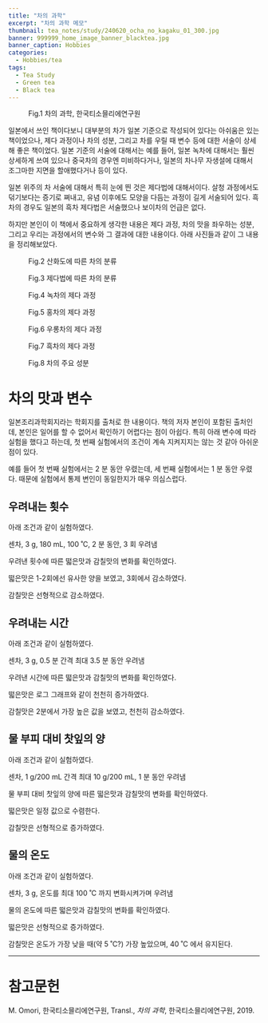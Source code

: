 ```yaml
---
title: "차의 과학"
excerpt: "차의 과학 메모"
thumbnail: tea_notes/study/240620_ocha_no_kagaku_01_300.jpg
banner: 999999_home_image_banner_blacktea.jpg
banner_caption: Hobbies
categories:
  - Hobbies/tea
tags:
  - Tea Study
  - Green tea
  - Black tea
---
```


<figure class="align-center" style="width: 300px">
  <a href="/assets/images/tea_notes/study/240620_ocha_no_kagaku_00.jpg">
  <img src="{{ site.url }}{{ site.baseurl }}/assets/images/tea_notes/study/240620_ocha_no_kagaku_01_300.jpg" alt="">
  </a>
  <figcaption>
  Fig.1 차의 과학, 한국티소믈리에연구원
  </figcaption>
</figure>

일본에서 쓰인 책이다보니 대부분의 차가 일본 기준으로 작성되어 있다는 아쉬움은 있는 책이었으나, 제다 과정이나 차의 성분, 그리고 차를 우릴 때 변수 등에 대한 서술이 상세해 좋은 책이었다. 일본 기준의 서술에 대해서는 예를 들어, 일본 녹차에 대해서는 훨씬 상세하게 쓰여 있으나 중국차의 경우엔 미비하다거나, 일본의 차나무 자생설에 대해서 조그마한 지면을 할애했다거나 등이 있다.

일본 위주의 차 서술에 대해서 특히 눈에 띈 것은 제다법에 대해서이다. 살청 과정에서도 덖기보다는 증기로 쪄내고, 유념 이후에도 모양을 다듬는 과정이 길게 서술되어 있다. 흑차의 경우도 일본의 흑차 제다법은 서술했으나 보이차의 언급은 없다.

하지만 본인이 이 책에서 중요하게 생각한 내용은 제다 과정, 차의 맛을 좌우하는 성분, 그리고 우리는 과정에서의 변수와 그 결과에 대한 내용이다. 아래 사진들과 같이 그 내용을 정리해보았다.

<figure class="align-center" style="width: 300px">
  <a href="/assets/images/tea_notes/study/240718_01.jpg">
  <img src="{{ site.url }}{{ site.baseurl }}/assets/images/tea_notes/study/240718_01.jpg" alt="">
  </a>
  <figcaption>
  Fig.2 산화도에 따른 차의 분류
  </figcaption>
</figure>

<figure class="align-center" style="width: 300px">
  <a href="/assets/images/tea_notes/study/240718_02.jpg">
  <img src="{{ site.url }}{{ site.baseurl }}/assets/images/tea_notes/study/240718_02.jpg" alt="">
  </a>
  <figcaption>
  Fig.3 제다법에 따른 차의 분류
  </figcaption>
</figure>

<figure class="align-center" style="width: 300px">
  <a href="/assets/images/tea_notes/study/240718_03.jpg">
  <img src="{{ site.url }}{{ site.baseurl }}/assets/images/tea_notes/study/240718_03.jpg" alt="">
  </a>
  <figcaption>
  Fig.4 녹차의 제다 과정
  </figcaption>
</figure>

<figure class="align-center" style="width: 300px">
  <a href="/assets/images/tea_notes/study/240718_04.jpg">
  <img src="{{ site.url }}{{ site.baseurl }}/assets/images/tea_notes/study/240718_04.jpg" alt="">
  </a>
  <figcaption>
  Fig.5 홍차의 제다 과정
  </figcaption>
</figure>

<figure class="align-center" style="width: 300px">
  <a href="/assets/images/tea_notes/study/240718_05.jpg">
  <img src="{{ site.url }}{{ site.baseurl }}/assets/images/tea_notes/study/240718_05.jpg" alt="">
  </a>
  <figcaption>
  Fig.6 우롱차의 제다 과정
  </figcaption>
</figure>

<figure class="align-center" style="width: 300px">
  <a href="/assets/images/tea_notes/study/240718_06.jpg">
  <img src="{{ site.url }}{{ site.baseurl }}/assets/images/tea_notes/study/240718_06.jpg" alt="">
  </a>
  <figcaption>
  Fig.7 흑차의 제다 과정
  </figcaption>
</figure>

<figure class="align-center" style="width: 300px">
  <a href="/assets/images/tea_notes/study/240718_07.jpg">
  <img src="{{ site.url }}{{ site.baseurl }}/assets/images/tea_notes/study/240718_07.jpg" alt="">
  </a>
  <figcaption>
  Fig.8 차의 주요 성분
  </figcaption>
</figure>

# 차의 맛과 변수

일본조리과학회지라는 학회지를 출처로 한 내용이다. 책의 저자 본인이 포함된 출처인데, 본인은 일어를 할 수 없어서 확인하기 어렵다는 점이 아쉽다. 특히 아래 변수에 따라 실험을 했다고 하는데, 첫 번째 실험에서의 조건이 계속 지켜지지는 않는 것 같아 아쉬운 점이 있다.

예를 들어 첫 번째 실험에서는 2 분 동안 우렸는데, 세 번째 실험에서는 1 분 동안 우렸다. 때문에 실험에서 통제 변인이 동일한지가 매우 의심스럽다.

## 우려내는 횟수

아래 조건과 같이 실험하였다.

센차, 3 g, 180 mL, 100 ˚C, 2 분 동안, 3 회 우려냄

우려낸 횟수에 따른 떫은맛과 감칠맛의 변화를 확인하였다.

떫은맛은 1-2회에선 유사한 양을 보였고, 3회에서 감소하였다.

감칠맛은 선형적으로 감소하였다.

## 우려내는 시간

아래 조건과 같이 실험하였다.

센차, 3 g, 0.5 분 간격 최대 3.5 분 동안 우려냄

우려낸 시간에 따른 떫은맛과 감칠맛의 변화를 확인하였다.

떫은맛은 로그 그래프와 같이 천천히 증가하였다.

감칠맛은 2분에서 가장 높은 값을 보였고, 천천히 감소하였다.

## 물 부피 대비 찻잎의 양

아래 조건과 같이 실험하였다.

센차, 1 g/200 mL 간격 최대 10 g/200 mL, 1 분 동안 우려냄

물 부피 대비 찻잎의 양에 따른 떫은맛과 감칠맛의 변화를 확인하였다.

떫은맛은 일정 값으로 수렴한다.

감칠맛은 선형적으로 증가하였다.

## 물의 온도

아래 조건과 같이 실험하였다.

센차, 3 g, 온도를 최대 100 ˚C 까지 변화시켜가며 우려냄

물의 온도에 따른 떫은맛과 감칠맛의 변화를 확인하였다.

떫은맛은 선형적으로 증가하였다.

감칠맛은 온도가 가장 낮을 때(약 5 ˚C?) 가장 높았으며, 40 ˚C 에서 유지된다.

---

# 참고문헌

M. Omori, 한국티소믈리에연구원, Transl., *차의 과학*, 한국티소믈리에연구원, 2019.

